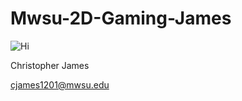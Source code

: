# Mwsu-2D-Gaming-James



![Hi](https://avatars1.githubusercontent.com/u/2243076?v=3&s=460)

Christopher James

cjames1201@mwsu.edu
